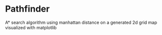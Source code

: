 # Pathfinder
A* search algorithm using manhattan distance on a generated 2d grid map visualized with matplotlib
